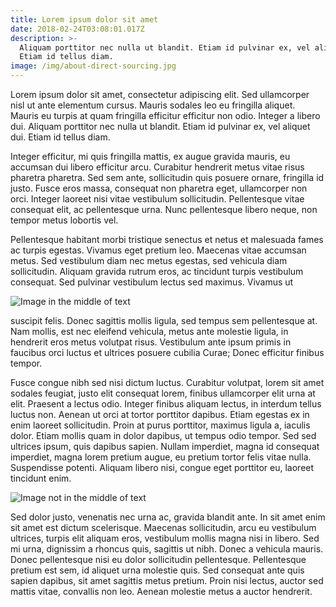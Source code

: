 ```yaml
---
title: Lorem ipsum dolor sit amet
date: 2018-02-24T03:08:01.017Z
description: >-
  Aliquam porttitor nec nulla ut blandit. Etiam id pulvinar ex, vel aliquet dui.
  Etiam id tellus diam.
image: /img/about-direct-sourcing.jpg
---
```

Lorem ipsum dolor sit amet, consectetur adipiscing elit. Sed ullamcorper nisl ut ante elementum cursus. Mauris sodales leo eu fringilla aliquet. Mauris eu turpis at quam fringilla efficitur efficitur non odio. Integer a libero dui. Aliquam porttitor nec nulla ut blandit. Etiam id pulvinar ex, vel aliquet dui. Etiam id tellus diam.

Integer efficitur, mi quis fringilla mattis, ex augue gravida mauris, eu accumsan dui libero efficitur arcu. Curabitur hendrerit metus vitae risus pharetra pharetra. Sed sem ante, sollicitudin quis posuere ornare, fringilla id justo. Fusce eros massa, consequat non pharetra eget, ullamcorper non orci. Integer laoreet nisi vitae vestibulum sollicitudin. Pellentesque vitae consequat elit, ac pellentesque urna. Nunc pellentesque libero neque, non tempor metus lobortis vel.

Pellentesque habitant morbi tristique senectus et netus et malesuada fames ac turpis egestas. Vivamus eget pretium leo. Maecenas vitae accumsan metus. Sed vestibulum diam nec metus egestas, sed vehicula diam sollicitudin. Aliquam gravida rutrum eros, ac tincidunt turpis vestibulum consequat. Sed pulvinar vestibulum lectus sed maximus. Vivamus ut 

![Image in the middle of text](/img/about-single-origin.jpg)

suscipit felis. Donec sagittis mollis ligula, sed tempus sem pellentesque at. Nam mollis, est nec eleifend vehicula, metus ante molestie ligula, in hendrerit eros metus volutpat risus. Vestibulum ante ipsum primis in faucibus orci luctus et ultrices posuere cubilia Curae; Donec efficitur finibus tempor.

Fusce congue nibh sed nisi dictum luctus. Curabitur volutpat, lorem sit amet sodales feugiat, justo elit consequat lorem, finibus ullamcorper elit urna at elit. Praesent a lectus odio. Integer finibus aliquam lectus, in interdum tellus luctus non. Aenean ut orci at tortor porttitor dapibus. Etiam egestas ex in enim laoreet sollicitudin. Proin at purus porttitor, maximus ligula a, iaculis dolor. Etiam mollis quam in dolor dapibus, ut tempus odio tempor. Sed sed ultrices ipsum, quis dapibus sapien. Nullam imperdiet, magna id consequat imperdiet, magna lorem pretium augue, eu pretium tortor felis vitae nulla. Suspendisse potenti. Aliquam libero nisi, congue eget porttitor eu, laoreet tincidunt enim.

![Image not in the middle of text](/img/about-sustainable-farming.jpg)

Sed dolor justo, venenatis nec urna ac, gravida blandit ante. In sit amet enim sit amet est dictum scelerisque. Maecenas sollicitudin, arcu eu vestibulum ultrices, turpis elit aliquam eros, vestibulum mollis magna nisi in libero. Sed mi urna, dignissim a rhoncus quis, sagittis ut nibh. Donec a vehicula mauris. Donec pellentesque nisi eu dolor sollicitudin pellentesque. Pellentesque pretium est sem, id aliquet urna molestie quis. Sed consequat ante quis sapien dapibus, sit amet sagittis metus pretium. Proin nisi lectus, auctor sed mattis vitae, convallis non leo. Aenean molestie metus a auctor hendrerit.
